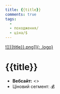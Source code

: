 ```yaml
---
title: {{title}}
comments: true
tags:
  - 
  - походження/
  - ціна/$
---
```


[![[{{title}}.png]]{: .logo}]()

# {{title}}

- **Вебсайт:** <>
- Ціновий сегмент: 💰

